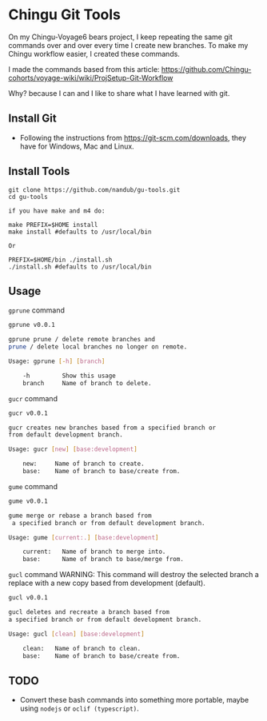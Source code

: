 # Chingu Git Tools

On my Chingu-Voyage6 bears project, I keep repeating the same git commands over and over every time I create new branches.  To make my Chingu workflow easier, I created these commands.

I made the commands based from this article: <https://github.com/Chingu-cohorts/voyage-wiki/wiki/ProjSetup-Git-Workflow>  

Why? because I can and I like to share what I have learned with git.

## Install Git

-   Following the instructions from <https://git-scm.com/downloads>, they have for Windows, Mac and Linux.

## Install Tools

    git clone https://github.com/nandub/gu-tools.git
    cd gu-tools

    if you have make and m4 do:

    make PREFIX=$HOME install
    make install #defaults to /usr/local/bin

    Or

    PREFIX=$HOME/bin ./install.sh
    ./install.sh #defaults to /usr/local/bin

## Usage

`gprune` command

```sh
gprune v0.0.1

gprune prune / delete remote branches and
prune / delete local branches no longer on remote.

Usage: gprune [-h] [branch]

    -h         Show this usage
    branch     Name of branch to delete.
```

`gucr` command

```sh
gucr v0.0.1

gucr creates new branches based from a specified branch or
from default development branch.

Usage: gucr [new] [base:development]

    new:     Name of branch to create.
    base:    Name of branch to base/create from.
```

`gume` command

```sh
gume v0.0.1

gume merge or rebase a branch based from
 a specified branch or from default development branch.

Usage: gume [current:.] [base:development]

    current:   Name of branch to merge into.
    base:      Name of branch to base/merge from.
```

`gucl` command WARNING: This command will destroy the selected branch a replace with a new copy based from development (default).

```sh
gucl v0.0.1

gucl deletes and recreate a branch based from
a specified branch or from default development branch.

Usage: gucl [clean] [base:development]

    clean:   Name of branch to clean.
    base:    Name of branch to base/create from.
```

## TODO

-   Convert these bash commands into something more portable, maybe using `nodejs` or `oclif (typescript)`.
